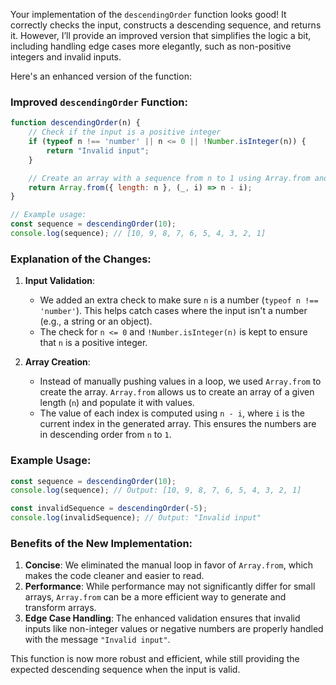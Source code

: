 Your implementation of the `descendingOrder` function looks good! It correctly checks the input, constructs a descending sequence, and returns it. However, I’ll provide an improved version that simplifies the logic a bit, including handling edge cases more elegantly, such as non-positive integers and invalid inputs.

Here's an enhanced version of the function:

### Improved `descendingOrder` Function:

```javascript
function descendingOrder(n) {
    // Check if the input is a positive integer
    if (typeof n !== 'number' || n <= 0 || !Number.isInteger(n)) {
        return "Invalid input";
    }

    // Create an array with a sequence from n to 1 using Array.from and reverse
    return Array.from({ length: n }, (_, i) => n - i);
}

// Example usage:
const sequence = descendingOrder(10);
console.log(sequence); // [10, 9, 8, 7, 6, 5, 4, 3, 2, 1]
```

### Explanation of the Changes:
1. **Input Validation**:
   - We added an extra check to make sure `n` is a number (`typeof n !== 'number'`). This helps catch cases where the input isn't a number (e.g., a string or an object).
   - The check for `n <= 0` and `!Number.isInteger(n)` is kept to ensure that `n` is a positive integer.

2. **Array Creation**:
   - Instead of manually pushing values in a loop, we used `Array.from` to create the array. `Array.from` allows us to create an array of a given length (`n`) and populate it with values.
   - The value of each index is computed using `n - i`, where `i` is the current index in the generated array. This ensures the numbers are in descending order from `n` to `1`.

### Example Usage:

```javascript
const sequence = descendingOrder(10);
console.log(sequence); // Output: [10, 9, 8, 7, 6, 5, 4, 3, 2, 1]

const invalidSequence = descendingOrder(-5);
console.log(invalidSequence); // Output: "Invalid input"
```

### Benefits of the New Implementation:
1. **Concise**: We eliminated the manual loop in favor of `Array.from`, which makes the code cleaner and easier to read.
2. **Performance**: While performance may not significantly differ for small arrays, `Array.from` can be a more efficient way to generate and transform arrays.
3. **Edge Case Handling**: The enhanced validation ensures that invalid inputs like non-integer values or negative numbers are properly handled with the message `"Invalid input"`.

This function is now more robust and efficient, while still providing the expected descending sequence when the input is valid.